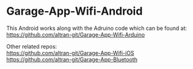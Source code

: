 # Garage-App-Wifi-Android
This Android works along with the Adruino code which can be found at: https://github.com/altran-git/Garage-App-Wifi-Arduino

Other related repos: <br>
https://github.com/altran-git/Garage-App-Wifi-iOS <br>
https://github.com/altran-git/Garage-App-Bluetooth
